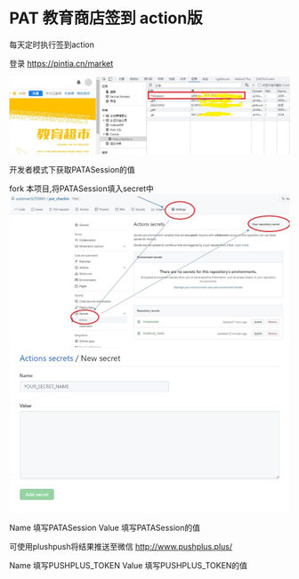 # PAT 教育商店签到 action版
每天定时执行签到action

登录 https://pintia.cn/market

 ![avatar](img/1.JPG)
 
开发者模式下获取PATASession的值

fork 本项目,将PATASession填入secret中
 ![avatar](img/2.JPG)
 ![avatar](img/3.JPG)

Name 填写PATASession
Value 填写PATASession的值


可使用plushpush将结果推送至微信
http://www.pushplus.plus/

Name 填写PUSHPLUS_TOKEN
Value 填写PUSHPLUS_TOKEN的值